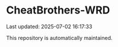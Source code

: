 # CheatBrothers-WRD

Last updated: 2025-07-02 16:17:33

This repository is automatically maintained.
